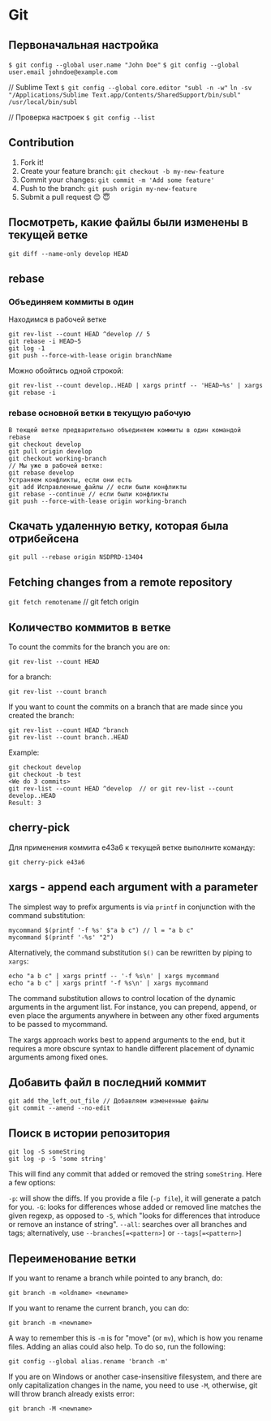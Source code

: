 # Git

## Первоначальная настройка

`$ git config --global user.name "John Doe"`
`$ git config --global user.email johndoe@example.com`

// Sublime Text
`$ git config --global core.editor "subl -n -w"`
`ln -sv "/Applications/Sublime Text.app/Contents/SharedSupport/bin/subl" /usr/local/bin/subl`

// Проверка настроек
`$ git config --list`

## Contribution

1. Fork it!
2. Create your feature branch: `git checkout -b my-new-feature`
3. Commit your changes: `git commit -m 'Add some feature'`
4. Push to the branch: `git push origin my-new-feature`
5. Submit a pull request 😊 😇

## Посмотреть, какие файлы были изменены в текущей ветке

`git diff --name-only develop HEAD`

## rebase

### Объединяем коммиты в один

Находимся в рабочей ветке

```
git rev-list --count HEAD ^develop // 5
git rebase -i HEAD~5
git log -1
git push --force-with-lease origin branchName
```

Можно обойтись одной строкой:

`git rev-list --count develop..HEAD | xargs printf -- 'HEAD~%s' | xargs git rebase -i`

### rebase основной ветки в текущую рабочую

```
В текщей ветке предварительно объединяем коммиты в один командой rebase
git checkout develop
git pull origin develop
git checkout working-branch
// Мы уже в рабочей ветке:
git rebase develop
Устраняем конфликты, если они есть
git add Исправленные_файлы // если были конфликты
git rebase --continue // если были конфликты
git push --force-with-lease origin working-branch
```

## Скачать удаленную ветку, которая была отрибейсена

`git pull --rebase origin NSDPRD-13404`

## Fetching changes from a remote repository
`git fetch remotename` // git fetch origin

## Количество коммитов в ветке

To count the commits for the branch you are on:

`git rev-list --count HEAD`

for a branch:

`git rev-list --count branch`

If you want to count the commits on a branch that are made since you created the branch:

```
git rev-list --count HEAD ^branch
git rev-list --count branch..HEAD
```

Example:

```
git checkout develop
git checkout -b test
<We do 3 commits>
git rev-list --count HEAD ^develop  // or git rev-list --count develop..HEAD
Result: 3
```

## cherry-pick

Для применения коммита e43a6 к текущей ветке выполните команду:

`git cherry-pick e43a6`

## xargs - append each argument with a parameter

The simplest way to prefix arguments is via `printf` in conjunction with the command substitution:

```
mycommand $(printf '-f %s' $"a b c") // l = "a b c"
mycommand $(printf '-%s' "2")
```

Alternatively, the command substitution `$()` can be rewritten by piping to `xargs`:

```
echo "a b c" | xargs printf -- '-f %s\n' | xargs mycommand
echo "a b c" | xargs printf '-f %s\n' | xargs mycommand
```

The command substitution allows to control location of the dynamic arguments in the argument list. For instance, you can prepend, append, or even place the arguments anywhere in between any other fixed arguments to be passed to mycommand.

The xargs approach works best to append arguments to the end, but it requires a more obscure syntax to handle different placement of dynamic arguments among fixed ones.

## Добавить файл в последний коммит

```
git add the_left_out_file // Добавляем измененные файлы
git commit --amend --no-edit
```

## Поиск в истории репозитория

```
git log -S someString
git log -p -S 'some string'
```

This will find any commit that added or removed the string `someString`. Here a few options:

`-p`: will show the diffs. If you provide a file (`-p file`), it will generate a patch for you.
`-G`: looks for differences whose added or removed line matches the given regexp, as opposed to `-S`, which "looks for differences that introduce or remove an instance of string".
`--all`: searches over all branches and tags; alternatively, use `--branches[=<pattern>]` or `--tags[=<pattern>]`

## Переименование ветки

If you want to rename a branch while pointed to any branch, do:

`git branch -m <oldname> <newname>`

If you want to rename the current branch, you can do:

`git branch -m <newname>`

A way to remember this is `-m` is for "move" (or `mv`), which is how you rename files. Adding an alias could also help. To do so, run the following:

`git config --global alias.rename 'branch -m'`

If you are on Windows or another case-insensitive filesystem, and there are only capitalization changes in the name, you need to use `-M`, otherwise, git will throw branch already exists error:

`git branch -M <newname>`